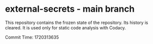 # external-secrets - main branch

This repository contains the frozen state of the repository.
Its history is cleared. It is used only for static code
analysis with Codacy.

Commit Time: 1720313635